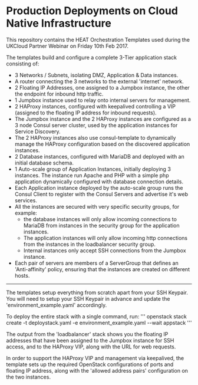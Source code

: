 # Production Deployments on Cloud Native Infrastructure

This repository contains the HEAT Orchestration Templates used during the UKCloud Partner Webinar on Friday 10th Feb 2017. 

The templates build and configure a complete 3-Tier application stack consisting of:

 - 3 Networks / Subnets, isolating DMZ, Application & Data instances.
 - A router connecting the 3 networks to the external 'internet' network.
 - 2 Floating IP Addresses, one assigned to a Jumpbox instance, the other the endpoint for inbound http traffic.
 - 1 Jumpbox instance used to relay onto internal servers for management.
 - 2 HAProxy instances, configured with keepalived controlling a VIP (assigned to the floating IP address for inbound requests).
 - The Jumpbox instance and the 2 HAProxy instances are configured as a 3 node Consul server cluster, used by the application instances for Service Discovery.
 - The 2 HAProxy instances also use consul-template to dynamically manage the HAProxy configuration based on the discovered application instances.
 - 2 Database instances, configured with MariaDB and deployed with an initial database schema.
 - 1 Auto-scale group of Application Instances, initially deploying 3 instances. The instance run Apache and PHP with a simple php application dynamically configured with database connection details.
 - Each Application instance deployed by the auto-scale group runs the Consul Client to register with the Consul Servers and advertise it's web services.
 - All the instances are secured with very specific security groups, for example: 
	 - the database instances will only allow incoming connections to MariaDB from instances in the security group for the application instances. 
	 - The application instances will only allow incoming http connections from the instances in the loadbalancer security group.
	 - Internal instances only accept SSH connections from the Jumpbox instance.
 - Each pair of servers are members of a ServerGroup that defines an 'Anti-affinity' policy, ensuring that the instances are created on different hosts.


----------

The templates setup everything from scratch apart from your SSH Keypair. You will need to setup your SSH Keypair in advance and update the 'environment_example.yaml' accordingly.

To deploy the entire stack with a single command, run:
'''
openstack stack create -t deploystack.yaml -e environment_example.yaml --wait appstack
'''

The output from the 'loadbalancer' stack shows you the floating IP addresses that have been assigned to the Jumpbox instance for SSH access, and to the HAProxy VIP, along with the URL for web requests.

In order to support the HAProxy VIP and management via keepalived, the template sets up the required OpenStack configurations of ports and floating IP address, along with the 'allowed address pairs' configuration on the two instances.
